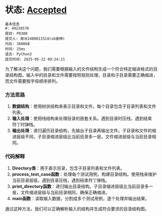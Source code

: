 # 状态: [Accepted](http://dsbpython.openjudge.cn/dspythonbook/solution/49228578/)

```
基本信息
#: 49228578
题目: P0380
提交人: 谢冰2400011514(xb谢神)
内存: 3600kB
时间: 25ms
语言: Python3
提交时间: 2025-05-22 09:24:21
```

为了解决这个问题，我们需要根据输入的文件结构生成一个符合特定缩进格式的目录结构图。输入中的目录和文件需要按照规则处理，目录和子目录需要正确缩进，而文件需要按字母顺序排列。

### 方法思路
1. **数据结构**：使用树状结构来表示目录和文件。每个目录包含子目录列表和文件列表。
2. **输入处理**：使用栈结构来处理目录的嵌套关系。遇到目录时压栈，遇到结束符']'时弹栈。
3. **输出处理**：递归遍历目录结构，先输出子目录再输出文件。子目录和文件的缩进层级不同，子目录缩进层级比当前目录多一层，文件缩进层级与当前目录相同。

### 代码解释
1. **Directory类**：用于表示目录，包含子目录列表和文件列表。
2. **process_test_case函数**：处理每个测试用例，构建目录结构。使用栈来维护当前目录层级，遇到目录压栈，遇到结束符']'弹栈。
3. **print_directory函数**：递归输出目录结构。子目录缩进层级比当前目录多一层，文件缩进层级与当前目录相同，确保正确缩进。
4. **main函数**：读取输入数据，分割成多个测试用例，逐个处理并输出结果。

通过这种方法，我们可以正确解析输入的结构并生成符合要求的目录结构图。

